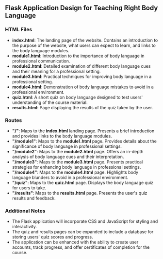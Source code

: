## Flask Application Design for Teaching Right Body Language

### HTML Files

- **index.html**: The landing page of the website. Contains an introduction to the purpose of the website, what users can expect to learn, and links to the body language modules.
- **module1.html**: Introduction to the importance of body language in professional communication.
- **module2.html**: Detailed examination of different body language cues and their meaning for a professional setting.
- **module3.html**: Practical techniques for improving body language in a professional setting.
- **module4.html**: Demonstration of body language mistakes to avoid in a professional environment.
- **quiz.html**: A short quiz on body language designed to test users' understanding of the course material.
- **results.html**: Page displaying the results of the quiz taken by the user.

### Routes

- **"/"**: Maps to the **index.html** landing page. Presents a brief introduction and provides links to the body language modules.
- **"/module1"**: Maps to the **module1.html** page. Provides details about the significance of body language in professional settings.
- **"/module2"**: Maps to the **module2.html** page. Offers an in-depth analysis of body language cues and their interpretation.
- **"/module3"**: Maps to the **module3.html** page. Presents practical strategies for enhancing body language in professional settings.
- **"/module4"**: Maps to the **module4.html** page. Highlights body language blunders to avoid in a professional environment.
- **"/quiz"**: Maps to the **quiz.html** page. Displays the body language quiz for users to take.
- **"/results"**: Maps to the **results.html** page. Presents the user's quiz results and feedback.

### Additional Notes

- The Flask application will incorporate CSS and JavaScript for styling and interactivity.
- The quiz and results pages can be expanded to include a database for storing users' quiz scores and progress.
- The application can be enhanced with the ability to create user accounts, track progress, and offer certificates of completion for the course.